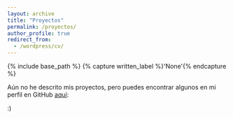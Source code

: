 ```yaml
---
layout: archive
title: "Proyectos"
permalink: /proyectos/
author_profile: true
redirect_from:
  - /wordpress/cv/
---
```



{% include base_path %}
{% capture written_label %}'None'{% endcapture %}


Aún no he descrito mis proyectos, pero puedes encontrar algunos en mi perfil en GitHub <u><a href="https://github.com/sergiocuadrosq">aquí</a></u>: 
<br/>

:)
